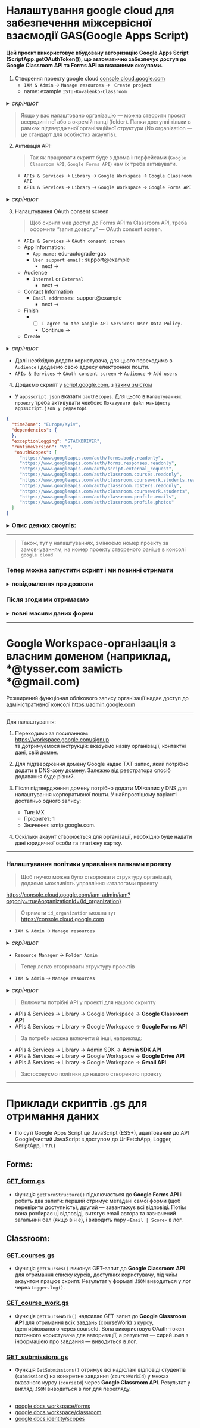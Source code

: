 # Налаштування google cloud для забезпечення міжсервісної взаємодії GAS(Google Apps Script)
#### Цей проєкт використовує вбудовану авторизацію Google Apps Script (ScriptApp.getOAuthToken()), що автоматично забезпечує доступ до Google Classroom API та Forms API за вказаними скоупами.



1) Створення проекту google cloud [console.cloud.google.com](https://console.cloud.google.com)
   - `IAM & Admin` -> `Manage resources` -> ` Create project`
   - name:  example `ISTU-Kovalenko-Classroom`

<details>
<summary><span style="font-size:16px"><em>скріншот</em></span></summary>

   # ![Screenshot from 2025-05-29 14-13-38.png](screenshots/Screenshot%20from%202025-05-29%2014-13-38.png)
   # ![Screenshot from 2025-05-29 14-14-27.png](screenshots/Screenshot%20from%202025-05-29%2014-14-27.png)
   # ![Screenshot from 2025-05-29 14-14-51.png](screenshots/Screenshot%20from%202025-05-29%2014-14-51.png)

</details>

   > Якщо у вас налаштовано організацію — можна створити проєкт всередині неї або в окремій папці (folder).
   > Папки доступні тільки в рамках підтвердженої організаційної структури 
   > (No organization — це стандарт для особистих акаунтів).

2) Активація API:

   > Так як працювати скрипт буде з двома інтерфейсами 
   > (`Google Classroom API`, `Google Forms API`) нам їх треба активувати.
   - `APIs & Services` -> `Library` -> `Google Workspace` -> `Google Classroom API`
   - `APIs & Services` -> `Library` -> `Google Workspace` -> `Google Forms API`

<details>
<summary><span style="font-size:16px"><em>скріншот</em></span></summary>

   # ![Screenshot from 2025-05-29 14-31-25.png](screenshots/Screenshot%20from%202025-05-29%2014-31-25.png)
   # ![Screenshot from 2025-05-29 14-36-50.png](screenshots/Screenshot%20from%202025-05-29%2014-36-50.png)
   # ![Screenshot from 2025-05-29 14-37-15.png](screenshots/Screenshot%20from%202025-05-29%2014-37-15.png)

</details>

3) Налаштування OAuth consent screen

   > Щоб скрипт мав доступ до Forms API та Classroom API, треба оформити “запит дозволу” — OAuth consent screen.
   -  `APIs & Services` -> `OAuth consent screen`
   - App Information: 
     - `App name:` edu-autograde-gas 
     - `User support email:` support@example
       - next ->
   - Audience
     - `Internal` or `External`
       - next ->
   - Contact Information
     - `Email addresses:` support@example
       - next ->
   - Finish
     - - [ ] `I agree to the Google API Services: User Data Policy.`
       - Continue ->
   - Create


<details>
<summary><span style="font-size:16px"><em>скріншот</em></span></summary>

   # ![Screenshot from 2025-05-29 15-03-20.png](screenshots/Screenshot%20from%202025-05-29%2015-03-20.png)

</details>
   
   - Далі необхідно додати користувача, для цього переходимо в `Audience` і додаємо свою адресу електронної пошти.
   - `APIs & Services` -> `OAuth consent screen` -> `Audience` -> `Add users`

4) Додаємо скрипт у [script.google.com](https://script.google.com), з [таким змістом](https://github.com/yourhostel/GAScripts/blob/main/google-sheets/edu-autograde-gas/GET_form.gs)


- У `appsscript.json` вказати `oauthScopes`. Для цього в `Налаштуваннях проекту` треба активувати чекбокс `Показувати файл маніфесту appsscript.json у редакторі`

```json
{
  "timeZone": "Europe/Kyiv",
  "dependencies": {
  },
  "exceptionLogging": "STACKDRIVER",
  "runtimeVersion": "V8",
   "oauthScopes": [
     "https://www.googleapis.com/auth/forms.body.readonly",
     "https://www.googleapis.com/auth/forms.responses.readonly",
     "https://www.googleapis.com/auth/script.external_request",
     "https://www.googleapis.com/auth/classroom.courses.readonly",
     "https://www.googleapis.com/auth/classroom.coursework.students.readonly",
     "https://www.googleapis.com/auth/classroom.rosters.readonly",
     "https://www.googleapis.com/auth/classroom.coursework.students",
     "https://www.googleapis.com/auth/classroom.profile.emails",
     "https://www.googleapis.com/auth/classroom.profile.photos"
  ]
}
```

<details>
<summary><span style="font-size:16px"><strong>Опис деяких скоупів:</strong></span></summary>

<details>
<summary><span style="font-size:16px"><strong>Курси</strong></span></summary>

| Scope | Опис |
|-------|------|
| `https://www.googleapis.com/auth/classroom.courses.readonly` | читання списку курсів |
| `https://www.googleapis.com/auth/classroom.courses` | читання, створення та редагування курсів |

</details>

<details>
<summary><span style="font-size:16px"><strong>Завдання (CourseWork)</strong></span></summary>

| Scope | Опис |
|-------|------|
| `https://www.googleapis.com/auth/classroom.coursework.me.readonly` | читання завдань лише власного профілю |
| `https://www.googleapis.com/auth/classroom.coursework.me` | читання та редагування власних завдань |
| `https://www.googleapis.com/auth/classroom.coursework.students.readonly` | читання завдань студентів |
| `https://www.googleapis.com/auth/classroom.coursework.students` | читання та публікація завдань для студентів |

</details>

<details>
<summary><span style="font-size:16px"><strong>Студенти та оцінки</strong></span></summary>

| Scope | Опис |
|-------|------|
| `https://www.googleapis.com/auth/classroom.rosters.readonly` | читання списку студентів і викладачів |
| `https://www.googleapis.com/auth/classroom.rosters` | додавання та видалення студентів |
| `https://www.googleapis.com/auth/classroom.student-submissions.me.readonly` | читання власних надісланих робіт |
| `https://www.googleapis.com/auth/classroom.student-submissions.me` | читання та редагування власних надісланих робіт |
| `https://www.googleapis.com/auth/classroom.student-submissions.students.readonly` | читання надісланих завдань усіх студентів |
| `https://www.googleapis.com/auth/classroom.student-submissions.students` | оцінювання, повернення та керування роботами |

</details>

<details>
<summary><span style="font-size:16px"><strong>Профіль користувача</strong></span></summary>

| Scope | Опис |
|-------|------|
| `https://www.googleapis.com/auth/classroom.profile.emails` | доступ до email-адрес користувачів |
| `https://www.googleapis.com/auth/classroom.profile.photos` | доступ до аватарок користувачів |

</details>

<details>
<summary><span style="font-size:16px"><strong>Управління темами, запрошеннями та батьками</strong></span></summary>

| Scope | Опис |
|-------|------|
| `https://www.googleapis.com/auth/classroom.topics` | керування темами курсу |
| `https://www.googleapis.com/auth/classroom.guardianlinks.students` | керування зв’язками з батьками студентів |
| `https://www.googleapis.com/auth/classroom.guardianlinks.me.readonly` | перегляд батьків, призначених для вашого акаунту |

</details>

<details>
<summary><span style="font-size:16px"><strong>Спеціальні для адміністраторів</strong></span></summary>

| Scope | Опис |
|-------|------|
| `https://www.googleapis.com/auth/classroom.announcements` | створення оголошень у курсах |
| `https://www.googleapis.com/auth/classroom.announcements.readonly` | читання оголошень |
| `https://www.googleapis.com/auth/classroom.push-notifications` | підписка на реальні зміни через Pub/Sub |

</details>

<details>
<summary><span style="font-size:16px"><strong>Ще про скоупи</strong></span></summary>

* З повним списком скоупів можна ознайомитись за посиланням [developers.google.com](https://developers.google.com/identity/protocols/oauth2/scopes?hl=ru)
```bash
# Можна отримувати скоупи через cli:

curl https://www.googleapis.com/discovery/v1/apis/classroom/v1/rest | jq '.auth.oauth2.scopes'
```

</details>

</details>

---

> Також, тут у налаштуваннях, змінюємо номер проекту за замовчуванням, 
> на номер проекту створеного раніше в консолі `google cloud`

### Тепер можна запустити скрипт і ми повинні отримати

<details>
<summary><span style="font-size:16px"><strong>повідомлення про дозволи</strong></span></summary>

# ![Screenshot from 2025-05-29 15-15-23.png](screenshots/Screenshot%20from%202025-05-29%2015-15-23.png)

</details>

### Після згоди ми отримаємо

<details>
<summary><span style="font-size:16px"><strong>повні масиви даних форми</strong></span></summary>

# ![Screenshot from 2025-05-29 15-54-48.png](screenshots/Screenshot%20from%202025-05-29%2015-54-48.png)

</details>

---
# Google Workspace-організація з власним доменом (наприклад, *@tysser.com замість *@gmail.com)

Розширений функціонал облікового запису організації надає доступ до адміністративної консолі
https://admin.google.com

---
Для налаштування:
1. Переходимо за посиланням:  
   https://workspace.google.com/signup  
   та дотримуємося інструкцій: вказуємо назву організації, контактні дані, свій домен.

2. Для підтвердження домену Google надає TXT-запис, який потрібно додати в DNS-зону домену. Залежно від реєстратора спосіб додавання буде різний.

3. Після підтвердження домену потрібно додати MX-запис у DNS для налаштування корпоративної пошти. У найпростішому варіанті достатньо одного запису:
   * Тип: MX
   * Пріоритет: 1
   * Значення: smtp.google.com.
4. Оскільки акаунт створюється для організації, необхідно буде надати дані юридичної особи та платіжну картку.
---

### Налаштування політики управління папками проекту
> Щоб гнучко можна було створювати структуру організації, додаємо можливість управління каталогами проекту

https://console.cloud.google.com/iam-admin/iam?orgonly=true&organizationId={id_organization}

> Отримати `id_organization` можна тут https://console.cloud.google.com
- `IAM & Admin` -> `Manage resources`

<details>
<summary><span style="font-size:16px"><em>скріншот</em></span></summary>

# ![Screenshot from 2025-06-18 03-19-45.png](screenshots/Screenshot%20from%202025-06-18%2003-19-45.png)

</details>

- `Resource Manager` -> `Folder Admin`

> Тепер легко створювати структуру проектів
- `IAM & Admin` -> `Manage resources`

<details>
<summary><span style="font-size:16px"><em>скріншот</em></span></summary>

# ![Screenshot from 2025-06-18 23-18-36.png](screenshots/Screenshot%20from%202025-06-18%2023-18-36.png)

</details>

> Включити потрібні API у проекті для нашого скрипту

- APIs & Services -> Library -> Google Workspace -> **Google Classroom API**
- APIs & Services -> Library -> Google Workspace -> **Google Forms API**

> За потреби можна включити й інші, наприклад:

- APIs & Services -> Library -> Admin SDK -> **Admin SDK API**
- APIs & Services -> Library -> Google Workspace -> **Google Drive API**
- APIs & Services -> Library -> Google Workspace -> **Gmail API**

> Застосовуємо політики до нашого створеного проекту

---
# Приклади скриптів .gs для отримання даних
- По суті Google Apps Script це JavaScript (ES5+), адаптований до API Google(чистий JavaScript з доступом до UrlFetchApp, Logger, ScriptApp, і т.п.)

## Forms:

### [GET_form.gs](https://github.com/yourhostel/GAScripts/blob/main/google-sheets/edu-autograde-gas/GET_form.gs)

- Функція `getFormStructure()` підключається до **Google Forms API** і робить два запити: перший отримує метадані самої форми (щоб перевірити доступність), другий — завантажує всі відповіді. Потім вона розбирає ці відповіді, витягує email автора та зазначений загальний бал (якщо він є), і виводить пару `«Email | Score»` в лог.

## Classroom:

### [GET_courses.gs](https://github.com/yourhostel/GAScripts/blob/main/google-sheets/edu-autograde-gas/GET_courses.gs)

- Функція `getCourses()` виконує GET-запит до **Google Classroom API** для отримання списку курсів, доступних користувачу, під чиїм акаунтом працює скрипт.
  Результат у форматі `JSON` виводиться у лог через `Logger.log()`.

### [GET_course_work.gs](https://github.com/yourhostel/GAScripts/blob/main/google-sheets/edu-autograde-gas/GET_course_work.gs)

-  Функція `getCourseWork()` надсилає GET-запит до **Google Classroom API** для отримання всіх завдань (courseWork) з курсу, ідентифікованого через courseId. Вона використовує OAuth-токен поточного користувача для авторизації, а результат — сирий `JSON` з інформацією про завдання — виводиться в лог.

### [GET_submissions.gs](https://github.com/yourhostel/GAScripts/blob/main/google-sheets/edu-autograde-gas/GET_submissions.gs)

- Функція `GetSubmissions()` отримує всі надіслані відповіді студентів (`submissions`) на конкретне завдання (`courseWorkId`) у межах вказаного курсу (`courseId`) через **Google Classroom API**. Результат у вигляді `JSON` виводиться в лог для перегляду.

## []()
* [google docs workspace/forms](https://developers.google.com/workspace/forms/api/guides?hl=ru)
* [google docs workspace/classroom](https://developers.google.com/workspace/classroom/guides/manage-courses?hl=ru)
* [google docs identity/scopes](https://developers.google.com/identity/protocols/oauth2/scopes?hl=ru)